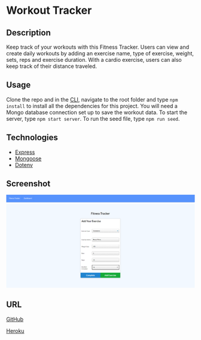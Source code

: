 # Workout Tracker

## Description
Keep track of your workouts with this Fitness Tracker. Users can view and create daily workouts by adding an exercise name, type of exercise, weight, sets, reps and exercise duration.  With a cardio exercise, users can also keep track of their distance traveled.

## Usage
Clone the repo and in the [CLI](https://www.w3schools.com/whatis/whatis_cli.asp), navigate to the root folder and type `npm install` to install all the dependencies for this project. You will need a Mongo database connection set up to save the workout data. To start the server, type `npm start server`. To run the seed file, type `npm run seed`. 


## Technologies
* [Express](https://www.npmjs.com/package/express)
* [Mongoose](https://www.npmjs.com/package/mongoose)
* [Dotenv](https://www.npmjs.com/package/dotenv)


## Screenshot
![Workout Tracker Screenshot](./public/assets/images/workout-tracker.png)

## URL
[GitHub](https://github.com/crrmarchese/workout-tracker)

[Heroku](https://workout-tracker-cm.herokuapp.com/)